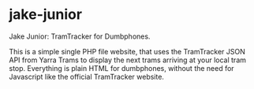jake-junior
===========

Jake Junior: TramTracker for Dumbphones.

This is a simple single PHP file website, that uses the TramTracker JSON API from Yarra Trams to display the next trams arriving at your local tram stop. 
Everything is plain HTML for dumbphones, without the need for Javascript like the official TramTracker website.
